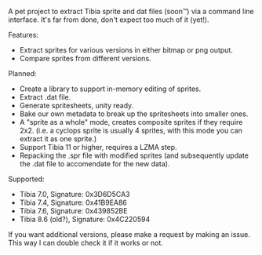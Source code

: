 A pet project to extract Tibia sprite and dat files (soon™️) via a command line interface.
It's far from done, don't expect too much of it (yet!).

Features:
- Extract sprites for various versions in either bitmap or png output.
- Compare sprites from different versions.

Planned:
- Create a library to support in-memory editing of sprites.
- Extract .dat file.
- Generate spritesheets, unity ready.
- Bake our own metadata to break up the spritesheets into smaller ones.
- A "sprite as a whole" mode, creates composite sprites if they require 2x2. (i.e. a cyclops sprite is usually 4 sprites, with this mode you can extract it as one sprite.)
- Support Tibia 11 or higher, requires a LZMA step.
- Repacking the .spr file with modified sprites (and subsequently update the .dat file to accomendate for the new data).

Supported:
- Tibia 7.0, Signature: 0x3D6D5CA3
- Tibia 7.4, Signature: 0x41B9EA86
- Tibia 7.6, Signature: 0x439852BE
- Tibia 8.6 (old?), Signature: 0x4C220594 

If you want additional versions, please make a request by making an issue.
This way I can double check it if it works or not.